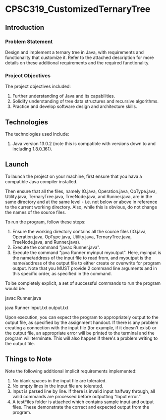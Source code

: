# CPSC319_CustomizedTernaryTree

## Introduction

### Problem Statement

Design and implement a ternary tree in Java, with requirements and functionality that customize it. Refer to the attached description for more details on these additional requirements and the required functionality.

### Project Objectives

The project objectives included:

1. Further understanding of Java and its capabilities.
2. Solidify understanding of tree data structures and recursive algorithms.
3. Practice and develop software design and architecture skills.

## Technologies

The technologies used include:

1. Java version 13.0.2 (note this is compatible with versions down to and including 1.8.0_161).

## Launch

To launch the project on your machine, first ensure that you hava a compatible Java compiler installed. 

Then ensure that all the files, namely IO.java, Operation.java, OpType.java, Utility.java, TernaryTree.java, TreeNode.java, and Runner.java, are in the same directory and at the same level - i.e. not below or above in reference to the current working directory. Also, while this is obvious, do not change the names of the source files.

To run the program, follow these steps:

1. Ensure the working directory contains all the source files (IO.java, Operation.java, OpType.java, Utility.java, TernaryTree.java, TreeNode.java, and Runner.java).
2. Execute the command "javac Runner.java".
3. Execute the command "java Runner myinput myoutput". Here, myinput is the name/address of the input file to read from, and myoutput is the name/address of the output file to either create or overwrite for program output. Note that you MUST provide 2 command line arguments and in this specific order, as specified in the command.

To be completely explicit, a set of successful commands to run the program would be:

javac Runner.java

java Runner input.txt output.txt

Upon execution, you can expect the program to appropriately output to the output file, as specified by the assignment handout. If there is any problem creating a connection with the input file (for example, if it doesn't exist) or the output file, an appropriate error will be printed to the terminal and the program will terminate. This will also happen if there's a problem writing to the output file.

## Things to Note

Note the following additional implicit requirements implemented:
1. No blank spaces in the input file are tolerated.
2. No empty lines in the input file are tolerated.
3. Input is parsed line by line. If there is invalid input halfway through, all valid commands are processed before outputting “Input error.”
4. A testFiles folder is attached which contains sample input and output files. These demonstrate the correct and expected output from the program.
